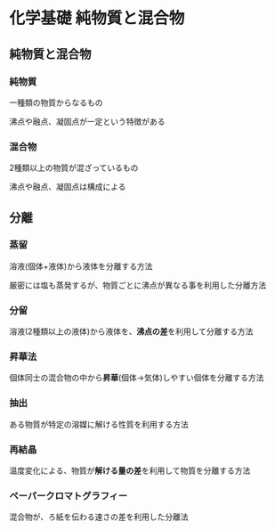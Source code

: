 # 化学基礎 純物質と混合物

## 純物質と混合物

### 純物質

一種類の物質からなるもの

沸点や融点、凝固点が一定という特徴がある



### 混合物

2種類以上の物質が混ざっているもの

沸点や融点、凝固点は構成による



## 分離

### 蒸留

溶液(個体+液体)から液体を分離する方法

厳密には塩も蒸発するが、物質ごとに沸点が異なる事を利用した分離方法



### 分留

溶液(2種類以上の液体)から液体を、**沸点の差**を利用して分離する方法



### 昇華法

個体同士の混合物の中から**昇華**(個体→気体)しやすい個体を分離する方法



### 抽出

ある物質が特定の溶媒に解ける性質を利用する方法



### 再結晶

温度変化による、物質が**解ける量の差**を利用して物質を分離する方法



### ペーパークロマトグラフィー

混合物が、ろ紙を伝わる速さの差を利用した分離法